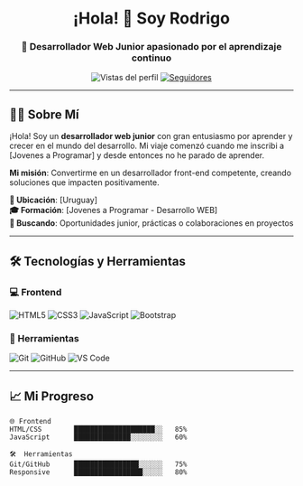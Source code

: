 <h1 align="center">¡Hola! 👋 Soy Rodrigo</h1>
<h3 align="center">🚀 Desarrollador Web Junior apasionado por el aprendizaje continuo</h3>

<p align="center">
  <img src="https://komarev.com/gh-people/rodrimds?label=Perfil%20Vistas&style=flat-square" alt="Vistas del perfil" />
  <a href="https://github.com/rodrimds?tab=followers">
    <img src="https://img.shields.io/github/followers/[tu-usuario]?label=Seguidores&style=social" alt="Seguidores">
  </a>
</p>

---

## 👨‍💻 Sobre Mí

¡Hola! Soy un **desarrollador web junior** con gran entusiasmo por aprender y crecer en el mundo del desarrollo. Mi viaje comenzó cuando me inscribi a [Jovenes a Programar] y desde entonces no he parado de aprender.

**Mi misión**: Convertirme en un desarrollador front-end competente, creando soluciones que impacten positivamente.

**📍 Ubicación**: [Uruguay]  
**🎓 Formación**: [Jovenes a Programar - Desarrollo WEB]  
**💼 Buscando**: Oportunidades junior, prácticas o colaboraciones en proyectos

---

## 🛠️ Tecnologías y Herramientas

### 💻 Frontend
![HTML5](https://img.shields.io/badge/HTML5-E34F26?style=for-the-badge&logo=html5&logoColor=white)
![CSS3](https://img.shields.io/badge/CSS3-1572B6?style=for-the-badge&logo=css3&logoColor=white)
![JavaScript](https://img.shields.io/badge/JavaScript-F7DF1E?style=for-the-badge&logo=javascript&logoColor=black)
![Bootstrap](https://img.shields.io/badge/Bootstrap-7952B3?style=for-the-badge&logo=bootstrap&logoColor=white)

### 🔧 Herramientas
![Git](https://img.shields.io/badge/Git-F05032?style=for-the-badge&logo=git&logoColor=white)
![GitHub](https://img.shields.io/badge/GitHub-181717?style=for-the-badge&logo=github&logoColor=white)
![VS Code](https://img.shields.io/badge/VS_Code-007ACC?style=for-the-badge&logo=visual-studio-code&logoColor=white)

---

## 📈 Mi Progreso

```text
🌐 Frontend
HTML/CSS        ████████████████████░░   85%
JavaScript      ██████████████░░░░░░░░   60%

🛠️  Herramientas
Git/GitHub      ████████████████░░░░░░   75%
Responsive      █████████████████░░░░░   80%

